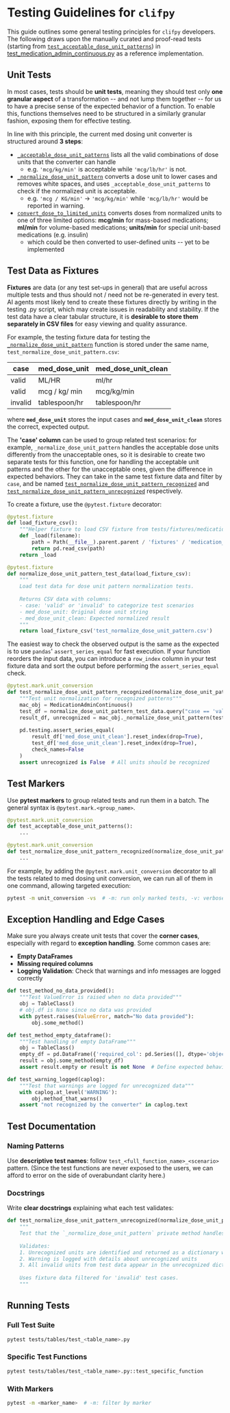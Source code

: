 # Testing Guidelines for `clifpy`

This guide outlines some general testing principles for `clifpy` developers. The following draws upon the manually curated and proof-read tests (starting from [`test_acceptable_dose_unit_patterns`](../tests/tables/test_medication_admin_continuous.py#L417)) in [test_medication_admin_continuous.py](../tests/tables/test_medication_admin_continuous.py) as a reference implementation.

## Unit Tests
In most cases, tests should be **unit tests**, meaning they should test only **one granular aspect** of a transformation -- and not lump them together -- for us to have a precise sense of the expected behavior of a function. To enable this, functions themselves need to be structured in a similarly granular fashion, exposing them for effective testing. 

In line with this principle, the current med dosing unit converter is structured around **3 steps**: 
- [`_acceptable_dose_unit_patterns`](../clifpy/tables/medication_admin_continuous.py#L116) lists all the valid combinations of dose units that the converter can handle
    - e.g. `'mcg/kg/min'` is acceptable while `'mcg/lb/hr'` is not.
- [`_normalize_dose_unit_pattern`](../clifpy/tables/medication_admin_continuous.py#L148) converts a dose unit to lower cases and removes white spaces, and uses `_acceptable_dose_unit_patterns` to check if the normalized unit is acceptable.
    - e.g. `'mcg / KG/min'` → `'mcg/kg/min'` while `'mcg/lb/hr'` would be reported in warning.
- [`convert_dose_to_limited_units`](../clifpy/tables/medication_admin_continuous.py#L213) converts doses from normalized units to one of three limited options: **mcg/min** for mass-based medications; **ml/min** for volume-based medications; **units/min** for special unit-based medications (e.g. insulin)
    - which could be then converted to user-defined units -- yet to be implemented


## Test Data as Fixtures
**Fixtures** are data (or any test set-ups in general) that are useful across multiple tests and thus should not / need not be re-generated in every test. AI agents most likely tend to create these fixtures directly by writing in the testing .py script, which may create issues in readability and stability. If the test data have a clear tabular structure, it is **desirable to store them separately in CSV files** for easy viewing and quality assurance. 

For example, the testing fixture data for testing the [`_normalize_dose_unit_pattern`](../clifpy/tables/medication_admin_continuous.py#L148) function is stored under the same name, `test_normalize_dose_unit_pattern.csv`: 

| case    | med_dose_unit    | med_dose_unit_clean |
|---------|------------------|---------------------|
| valid   | ML/HR            | ml/hr               |
| valid   | mcg / kg/ min    | mcg/kg/min          |
| invalid | tablespoon/hr    | tablespoon/hr       |

where **`med_dose_unit`** stores the input cases and **`med_dose_unit_clean`** stores the correct, expected output. 

The **'case' column** can be used to group related test scenarios: for example, `_normalize_dose_unit_pattern` handles the acceptable dose units differently from the unacceptable ones, so it is desirable to create two separate tests for this function, one for handling the acceptable unit patterns and the other for the unacceptable ones, given the difference in expected behaviors. They can take in the same test fixture data and filter by `case`, and be named [`test_normalize_dose_unit_pattern_recognized`](../tests/tables/test_medication_admin_continuous.py#L477) and [`test_normalize_dose_unit_pattern_unrecognized`](../tests/tables/test_medication_admin_continuous.py#L504) respectively.

To create a fixture, use the `@pytest.fixture` decorator:
```python
@pytest.fixture
def load_fixture_csv():
    """Helper fixture to load CSV fixture from tests/fixtures/medication_admin_continuous/"""
    def _load(filename):
        path = Path(__file__).parent.parent / 'fixtures' / 'medication_admin_continuous' / filename
        return pd.read_csv(path)
    return _load

@pytest.fixture
def normalize_dose_unit_pattern_test_data(load_fixture_csv):
    """
    Load test data for dose unit pattern normalization tests.
    
    Returns CSV data with columns:
    - case: 'valid' or 'invalid' to categorize test scenarios
    - med_dose_unit: Original dose unit string
    - med_dose_unit_clean: Expected normalized result
    """
    return load_fixture_csv('test_normalize_dose_unit_pattern.csv')
```


The easiest way to check the observed output is the same as the expected is to use `pandas`' `assert_series_equal` for fast execution. If your function reorders the input data, you can introduce a `row_index` column in your test fixture data and sort the output before performing the `assert_series_equal` check.

```python
@pytest.mark.unit_conversion
def test_normalize_dose_unit_pattern_recognized(normalize_dose_unit_pattern_test_data):
    """Test unit normalization for recognized patterns"""
    mac_obj = MedicationAdminContinuous()
    test_df = normalize_dose_unit_pattern_test_data.query("case == 'valid'")
    result_df, unrecognized = mac_obj._normalize_dose_unit_pattern(test_df[['med_dose_unit']])
    
    pd.testing.assert_series_equal(
        result_df['med_dose_unit_clean'].reset_index(drop=True),
        test_df['med_dose_unit_clean'].reset_index(drop=True),
        check_names=False
    )
    assert unrecognized is False  # All units should be recognized
```

## Test Markers
Use **pytest markers** to group related tests and run them in a batch. The general syntax is `@pytest.mark.<group_name>`. 
```python
@pytest.mark.unit_conversion  
def test_acceptable_dose_unit_patterns():
    ...

@pytest.mark.unit_conversion
def test_normalize_dose_unit_pattern_recognized(normalize_dose_unit_pattern_test_data):
    ...
```

For example, by adding the `@pytest.mark.unit_conversion` decorator to all the tests related to med dosing unit conversion, we can run all of them in one command, allowing targeted execution:
```bash
pytest -m unit_conversion -vs  # -m: run only marked tests, -v: verbose, -s: show print statements
```

## Exception Handling and Edge Cases
Make sure you always create unit tests that cover the **corner cases**, especially with regard to **exception handling**. Some common cases are:
- **Empty DataFrames**
- **Missing required columns**
- **Logging Validation**: Check that warnings and info messages are logged correctly

```python
def test_method_no_data_provided():
    """Test ValueError is raised when no data provided"""
    obj = TableClass()
    # obj.df is None since no data was provided
    with pytest.raises(ValueError, match="No data provided"):
        obj.some_method()
```

```python
def test_method_empty_dataframe():
    """Test handling of empty DataFrame"""
    obj = TableClass()
    empty_df = pd.DataFrame({'required_col': pd.Series([], dtype='object')})
    result = obj.some_method(empty_df)
    assert result.empty or result is not None  # Define expected behavior
```

```python
def test_warning_logged(caplog):
    """Test that warnings are logged for unrecognized data"""
    with caplog.at_level('WARNING'):
        obj.method_that_warns()
    assert "not recognized by the converter" in caplog.text
```

## Test Documentation

### Naming Patterns
Use **descriptive test names**: follow `test_<full_function_name>_<scenario>` pattern. (Since the test functions are never exposed to the users, we can afford to error on the side of overabundant clarity here.)

### Docstrings
Write **clear docstrings** explaining what each test validates:

```python
def test_normalize_dose_unit_pattern_unrecognized(normalize_dose_unit_pattern_test_data, caplog):
    """
    Test that the `_normalize_dose_unit_pattern` private method handles unrecognized dose units.
    
    Validates:
    1. Unrecognized units are identified and returned as a dictionary with counts
    2. Warning is logged with details about unrecognized units
    3. All invalid units from test data appear in the unrecognized dictionary
    
    Uses fixture data filtered for 'invalid' test cases.
    """
```

## Running Tests

### Full Test Suite
```bash
pytest tests/tables/test_<table_name>.py 
```

### Specific Test Functions
```bash
pytest tests/tables/test_<table_name>.py::test_specific_function 
```

### With Markers
```bash
pytest -m <marker_name>  # -m: filter by marker
```